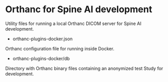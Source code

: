 # Orthanc for Spine AI development

Utility files for running a local Orthanc DICOM server for Spine AI development.

- orthanc-plugins-docker.json

Orthanc configuration file for running inside Docker.

- orthanc-plugins-docker/db

Directory with Orthanc binary files containing an anonymized test Study for development.
